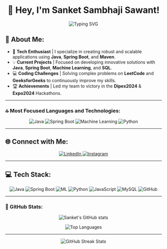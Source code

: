 <h1 align="center">👋 Hey, I'm Sanket Sambhaji Sawant!</h1>

<p align="center">
  <img src="https://readme-typing-svg.demolab.com?font=Fira+Code&size=22&pause=1000&color=F70000&center=true&vCenter=true&width=435&lines=Tech+Enthusiast+%7C+Java+%7C+Spring+Boot;Machine+Learning+Fanatic;Building+Innovative+Solutions" alt="Typing SVG" />
</p>

## 💫 About Me:
- 🔧 **Tech Enthusiast** | I specialize in creating robust and scalable applications using **Java**, **Spring Boot**, and **Maven**.
- 💡 **Current Projects** | Focused on developing innovative solutions with **Java**, **Spring Boot**, **Machine Learning**, and **SQL**.
- 💻 **Coding Challenges** | Solving complex problems on **LeetCode** and **GeeksforGeeks** to continuously improve my skills.
- 🏆 **Achievements** | Led my team to victory in the **Dipex2024** & **Expo2024** Hackathons.

---

### 🔝 Most Focused Languages and Technologies:
<p align="center">
  <img src="https://img.shields.io/badge/Java-%23ED8B00.svg?style=for-the-badge&logo=openjdk&logoColor=white" alt="Java" />
  <img src="https://img.shields.io/badge/Spring_Boot-%236DB33F.svg?style=for-the-badge&logo=spring-boot&logoColor=white" alt="Spring Boot" />
  <img src="https://img.shields.io/badge/Machine_Learning-%23FF6F00.svg?style=for-the-badge&logoColor=white" alt="Machine Learning" />
  <img src="https://img.shields.io/badge/Python-%2314354C.svg?style=for-the-badge&logo=python&logoColor=white" alt="Python" />
</p>

---

## 🌐 Connect with Me:
<p align="center">
  <a href="https://www.linkedin.com/in/sanket-sawant-02b80a252/" target="_blank">
    <img src="https://img.shields.io/badge/LinkedIn-%230077B5.svg?style=for-the-badge&logo=linkedin&logoColor=white" alt="LinkedIn"/>
  </a>
  <a href="https://www.instagram.com/sanket_9326?igsh=MWRxbmJ3Yzk5bWduNQ==" target="_blank">
    <img src="https://img.shields.io/badge/Instagram-%23E4405F.svg?style=for-the-badge&logo=Instagram&logoColor=white" alt="Instagram"/>
  </a>
</p>

---

## 💻 Tech Stack:
<p align="center">
  <img src="https://img.shields.io/badge/Java-%23ED8B00.svg?style=for-the-badge&logo=openjdk&logoColor=white" alt="Java" />
  <img src="https://img.shields.io/badge/Spring_Boot-%236DB33F.svg?style=for-the-badge&logo=spring-boot&logoColor=white" alt="Spring Boot" />
  <img src="https://img.shields.io/badge/Machine_Learning-%23FF6F00.svg?style=for-the-badge&logo=tensorflow&logoColor=white" alt="ML" />
  <img src="https://img.shields.io/badge/Python-%2314354C.svg?style=for-the-badge&logo=python&logoColor=white" alt="Python" />
  <img src="https://img.shields.io/badge/JavaScript-%23F7DF1E.svg?style=for-the-badge&logo=javascript&logoColor=black" alt="JavaScript" />
  <img src="https://img.shields.io/badge/MySQL-4479A1.svg?style=for-the-badge&logo=mysql&logoColor=white" alt="MySQL" />
  <img src="https://img.shields.io/badge/GitHub-%23121011.svg?style=for-the-badge&logo=github&logoColor=white" alt="GitHub" />
</p>

---

### 🚀 GitHub Stats:
<p align="center">
  <img src="https://github-readme-stats.vercel.app/api?username=sanket9326&show_icons=true&theme=radical" alt="Sanket's GitHub stats" />
</p>

<p align="center">
  <img src="https://github-readme-stats.vercel.app/api/top-langs/?username=sanket9326&layout=compact&theme=radical" alt="Top Languages" />
</p>

---

<p align="center">
  <img src="https://github-readme-streak-stats.herokuapp.com?user=sanket9326&theme=radical&hide_border=false" alt="GitHub Streak Stats" />
</p>
